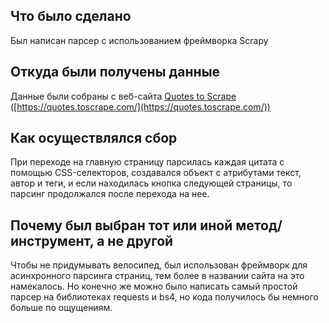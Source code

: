 ## Что было сделано

Был написан парсер с использованием фреймворка Scrapy

## Откуда были получены данные

Данные были собраны с веб-сайта [Quotes to Scrape](https://quotes.toscrape.com/) ([https://quotes.toscrape.com/](https://quotes.toscrape.com/))

## Как осуществлялся сбор

При переходе на главную страницу парсилась каждая цитата с помощью CSS-селекторов, создавался объект с атрибутами текст, автор и теги, и если находилась кнопка следующей страницы, то парсинг продолжался после перехода на нее.

## Почему был выбран тот или иной метод/инструмент, а не другой

Чтобы не придумывать велосипед, был использован фреймворк для асинхронного парсинга страниц, тем более в названии сайта на это намекалось. Но конечно же можно было написать самый простой парсер на библиотеках requests и bs4, но кода получилось бы немного больше по ощущениям.